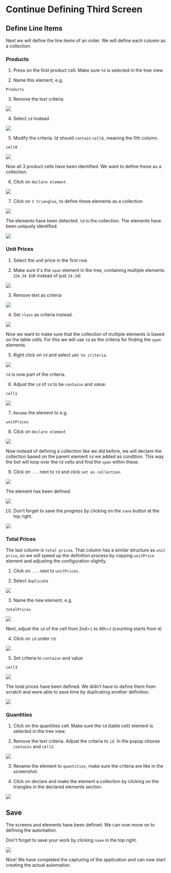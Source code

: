 # Continue Defining Third Screen


## Define Line Items

Next we will define the line items of an order. We will define each column as a collection.

### Products

1. Press on the first product cell. Make sure `td` is selected in the tree view. 

2. Name this element, e.g.

```
Products
```
3. Remove the text criteria


![](../images/0310.png)

4. Select `id` instead

![](../images/0320.png)

5. Modify the criteria. Id should `contain` `cell0`, meaning the 0th column. 

```
cell0
```

![](../images/0330.png)

Now all 3 product cells have been identified. We want to define these as a collection.

6. Click on `declare element`.

![](../images/0340.png)


7. Click on `3 triangles`, to define these elements as a collection

![](../images/0350.png)

The elements have been detected. `td` is the collection. The elements have been uniquely identified.


![](../images/0360.png)


### Unit Prices

1. Select the unit price in the first row.

2. Make sure it's the `span` element in the tree, containing multiple elements (`24.34 EUR` instead of just `24.34`)


![](../images/0400.png)

3. Remove text as criteria

![](../images/0410.png)

4. Set `class` as criteria instead.

![](../images/0411.png)

Now we want to make sure that the collection of multiple elements is based on the table cells. For this we will use `td` as the criteria for finding the `span` elements. 

5. Right click on `td` and select `add to criteria`.

![](../images/0420.png)

`td` is now part of the criteria. 

6. Adjust the `id` of `td` to be `contains` and value:

```
cell1
```

![](../images/0430.png)

7. `Rename` the element to e.g.

```
unitPrices
```

8. Click on `declare element`

![](../images/0440.png)


Now instead of defining a collection like we did before, we will declare the collection based on the parent element `td` we added as condition. This way the bot will loop over the `td` cells and find the `span` within these.

9. Click on `...` next to `td` and click `set as collection`.

![](../images/0450.png)

The element has been defined.

![](../images/0460.png)

10. Don't forget to save the progress by clicking on the `save` button at the top right.

![](../images/0520_dontForgetToSave.png)

### Total Prices

The last column is `total prices`. That column has a similar structure as `unit price`, so we will speed up the definition process by copying `unitPrice` element and adjusting the configuration slightly.

1. Click on `...` next to `unitPrices`. 

2. Select `duplicate`


![](../images/0470.png)

3. Name the new element, e.g.

```
totalPrices
```

![](../images/0480.png)


Next, adjust the `id` of the cell from 2nd=`1` to 4th=`3` (counting starts from `0`)

4. Click on `id` under `td`.

![](../images/0490.png)

5. Set criteria to `contains`  and value

```
cell3
```

![](../images/0500.png)

The total prices have been defined. We didn't have to define them from scratch and were able to save time by duplicating another definition.


![](../images/0510.png)


### Quantities

1. Click on the quantities cell. Make sure the `td` (table cell) element is selected in the tree view.

2. Remove the text criteria. Adjust the criteria to `id`. In the popup choose `contains` and `cell2`.

![](../images/1001.png)

3. Rename the element to `quantities`, make sure the criteria are like in the screenshot.

4. Click on declare and make the element a collection by clicking on the triangles in the declared elements section.

![](../images/1002.png)



## Save


The screens and elements have been defined. We can now move on to defining the automation.

Don't forget to save your work by clicking `save` in the top right.


![](../images/0520_dontForgetToSave.png)


Nice! We have completed the capturing of the application and can now start creating the actual automation.